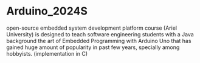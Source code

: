 # Arduino_2024S


open-source embedded system development platform course (Ariel University) is designed to teach software engineering students with a Java background the art of Embedded Programming with Arduino Uno that has gained huge amount of popularity in past few years, specially among hobbyists. (implementation in C)
